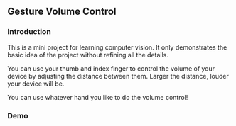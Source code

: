 ## Gesture Volume Control

### Introduction
This is a mini project for learning computer vision. It only demonstrates the basic idea of the project without refining all the details.

You can use your thumb and index finger to control the volume of your device by adjusting the distance between them. Larger the distance, louder your device will be.

You can use whatever hand you like to do the volume control!
### Demo
